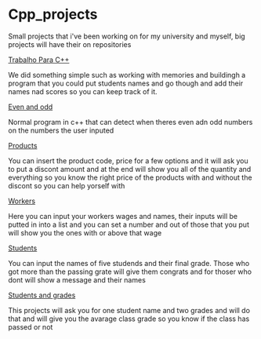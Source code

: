 # Cpp_projects
Small projects that i've been working on for my university and myself, big projects will have their on repositories 

[Trabalho Para C++](https://github.com/Fernando7181/Cpp_projects/blob/main/Trabalho%20C.cpp)

  We did something simple such as working with memories and buildingh a program that you could put students names and go though and add their names nad scores so you can keep track of it.

[Even and odd](https://github.com/Fernando7181/Cpp_projects/blob/main/Contar%20os%20algaritimos.cpp)

  Normal program in c++ that can detect when theres even adn odd numbers on the numbers the user inputed 
 
[Products](https://github.com/Fernando7181/Cpp_projects/blob/main/Trabalho%20produto%20e%20desconto.cpp) 

  You can insert the product code, price for a few options and it will ask you to put a discont amount and at the end will show you all of the quantity and everything so you know the right price of the products with and without the discont so you can help yorself with 

[Workers](https://github.com/Fernando7181/Cpp_projects/blob/main/salario%20funcionario.cpp)

  Here you can input your workers wages and names, their inputs will be putted in into a list and you can set a number and out of those that you put will show you the ones with or above that wage
 
[Students](https://github.com/Fernando7181/Cpp_projects/blob/main/alono%20medias.cpp)

  You can input the names of five studends and their final grade. Those who got more than the passing grate will give them congrats and for thoser who dont will show a message and their names 
 
[Students and grades](https://github.com/Fernando7181/Cpp_projects/blob/main/Trabalho%20calcular%20media%20aluno.cpp) 

  This projects will ask you for one student name and two grades and will do that and will give you the avarage class grade so you know if the class has passed or not
